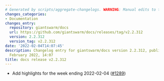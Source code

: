 ```yaml
---
# Generated by scripts/aggregate-changelogs. WARNING: Manual edits to this files will be overwritten.
changes_categories:
- Documentation
changes_entry:
  repository: giantswarm/docs
  url: https://github.com/giantswarm/docs/releases/tag/v2.2.312
  version: 2.2.312
  version_tag: v2.2.312
date: '2022-02-04T14:07:45'
description: Changelog entry for giantswarm/docs version 2.2.312, published on 04
  February 2022, 14:07
title: docs release v2.2.312
---
```


- Add highlights for the week ending 2022-02-04 ([#1289](https://github.com/giantswarm/docs/pull/1289))
